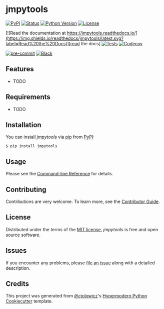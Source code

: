 # jmpytools

[![PyPI](https://img.shields.io/pypi/v/jmpytools.svg)][pypi_]
[![Status](https://img.shields.io/pypi/status/jmpytools.svg)][status]
[![Python Version](https://img.shields.io/pypi/pyversions/jmpytools)][python version]
[![License](https://img.shields.io/pypi/l/jmpytools)][license]

[![Read the documentation at https://jmpytools.readthedocs.io/](https://img.shields.io/readthedocs/jmpytools/latest.svg?label=Read%20the%20Docs)][read the docs]
[![Tests](https://github.com/jeffamaxey/jmpytools/workflows/Tests/badge.svg)][tests]
[![Codecov](https://codecov.io/gh/jeffamaxey/jmpytools/branch/main/graph/badge.svg)][codecov]

[![pre-commit](https://img.shields.io/badge/pre--commit-enabled-brightgreen?logo=pre-commit&logoColor=white)][pre-commit]
[![Black](https://img.shields.io/badge/code%20style-black-000000.svg)][black]

[pypi_]: https://pypi.org/project/jmpytools/
[status]: https://pypi.org/project/jmpytools/
[python version]: https://pypi.org/project/jmpytools
[read the docs]: https://jmpytools.readthedocs.io/
[tests]: https://github.com/jeffamaxey/jmpytools/actions?workflow=Tests
[codecov]: https://app.codecov.io/gh/jeffamaxey/jmpytools
[pre-commit]: https://github.com/pre-commit/pre-commit
[black]: https://github.com/psf/black

## Features

- TODO

## Requirements

- TODO

## Installation

You can install _jmpytools_ via [pip] from [PyPI]:

```console
$ pip install jmpytools
```

## Usage

Please see the [Command-line Reference] for details.

## Contributing

Contributions are very welcome.
To learn more, see the [Contributor Guide].

## License

Distributed under the terms of the [MIT license][license],
_jmpytools_ is free and open source software.

## Issues

If you encounter any problems,
please [file an issue] along with a detailed description.

## Credits

This project was generated from [@cjolowicz]'s [Hypermodern Python Cookiecutter] template.

[@cjolowicz]: https://github.com/cjolowicz
[pypi]: https://pypi.org/
[hypermodern python cookiecutter]: https://github.com/cjolowicz/cookiecutter-hypermodern-python
[file an issue]: https://github.com/jeffamaxey/jmpytools/issues
[pip]: https://pip.pypa.io/

<!-- github-only -->

[license]: https://github.com/jeffamaxey/jmpytools/blob/main/LICENSE
[contributor guide]: https://github.com/jeffamaxey/jmpytools/blob/main/CONTRIBUTING.md
[command-line reference]: https://jmpytools.readthedocs.io/en/latest/usage.html
